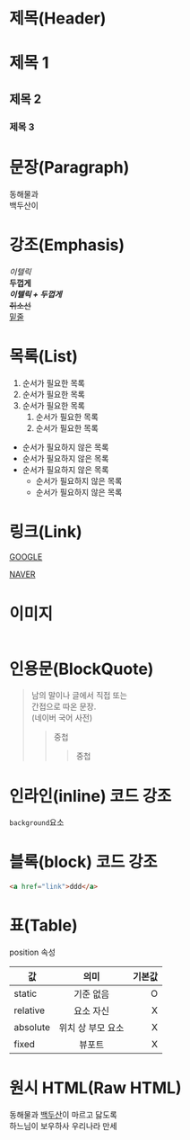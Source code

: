 # 제목(Header)

# 제목 1
## 제목 2
### 제목 3

# 문장(Paragraph)

동해물과  
백두산이

# 강조(Emphasis)

_이텔릭_  
**두껍게**  
**_이텔릭 + 두껍게_**  
~~취소선~~  
<u>밑줄</u>

# 목록(List)

1. 순서가 필요한 목록  
1. 순서가 필요한 목록  
1. 순서가 필요한 목록
    1. 순서가 필요한 목록
    1. 순서가 필요한 목록

- 순서가 필요하지 않은 목록 
- 순서가 필요하지 않은 목록   
- 순서가 필요하지 않은 목록   
    - 순서가 필요하지 않은 목록   
    - 순서가 필요하지 않은 목록   

# 링크(Link)

[GOOGLE](https://google.com)

[NAVER](https://naver.com "NAVER로 이동!")

# 이미지

![]()

# 인용문(BlockQuote)

> 남의 말이나 글에서 직접 또는  
간접으로 따온 문장.  
> (네이버 국어 사전)
>> 중첩
>>> 중첩

# 인라인(inline) 코드 강조

`background`요소

# 블록(block) 코드 강조

```html  
<a href="link">ddd</a>
```

# 표(Table)

position 속성

값 | 의미 | 기본값
--|:--:|--:
static | 기준 없음 | O
relative | 요소 자신 | X
absolute | 위치 상 부모 요소 | X
fixed | 뷰포트 | X

# 원시 HTML(Raw HTML)

동해물과 <u>백두산</u>이 마르고 닳도록<br/>
하느님이 보우하사 우리나라 만세